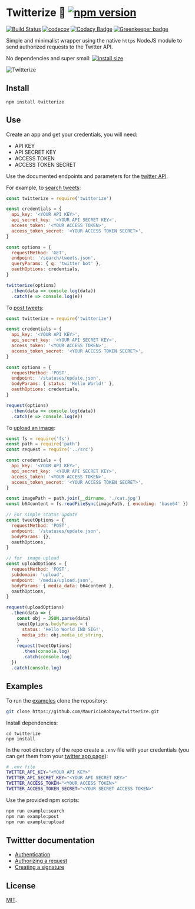 # Twitterize 🔑 [![npm version](https://badge.fury.io/js/twitterize.svg)](https://www.npmjs.com/package/twitterize)

[![Build Status](https://travis-ci.com/MauricioRobayo/twitterize.svg?branch=master)](https://travis-ci.com/MauricioRobayo/twitterize)
[![codecov](https://codecov.io/gh/MauricioRobayo/twitterize/branch/master/graph/badge.svg)](https://codecov.io/gh/MauricioRobayo/twitterize)
[![Codacy Badge](https://api.codacy.com/project/badge/Grade/cbaf6d86ef3f4552871744b07734ee7a)](https://www.codacy.com/app/MauricioRobayo/twitterize?utm_source=github.com&utm_medium=referral&utm_content=MauricioRobayo/twitterize&utm_campaign=Badge_Grade)
[![Greenkeeper badge](https://badges.greenkeeper.io/MauricioRobayo/twitterize.svg)](https://greenkeeper.io/)

Simple and minimalist wrapper using the native `https` NodeJS module to send authorized requests to the Twitter API.

No dependencies and super small: [![install size](https://packagephobia.now.sh/badge?p=twitterize)](https://packagephobia.now.sh/result?p=twitterize).

![Twitterize](https://media.giphy.com/media/km2mais9qzYI/giphy.gif)

## Install

```shell
npm install twitterize
```

## Use

Create an app and get your credentials, you will need:

- API KEY
- API SECRET KEY
- ACCESS TOKEN
- ACCESS TOKEN SECRET

Use the documented endpoints and parameters for the [twitter API](https://developer.twitter.com/en/docs/basics/getting-started).

For example, to [search tweets](https://developer.twitter.com/en/docs/tweets/search/api-reference/get-search-tweets.html):

```js
const twitterize = require('twitterize')

const credentials = {
  api_key: '<YOUR API KEY>',
  api_secret_key: '<YOUR API SECRET KEY>',
  access_token: '<YOUR ACCESS TOKEN>',
  access_token_secret: '<YOUR ACCESS TOKEN SECRET>',
}

const options = {
  requestMethod: 'GET',
  endpoint: '/search/tweets.json',
  queryParams: { q: 'twitter bot' },
  oauthOptions: credentials,
}

twitterize(options)
  .then(data => console.log(data))
  .catch(e => console.log(e))
```

To [post tweets](https://developer.twitter.com/en/docs/tweets/post-and-engage/api-reference/post-statuses-update.html):

```js
const twitterize = require('twitterize')

const credentials = {
  api_key: '<YOUR API KEY>',
  api_secret_key: '<YOUR API SECRET KEY>',
  access_token: '<YOUR ACCESS TOKEN>',
  access_token_secret: '<YOUR ACCESS TOKEN SECRET>',
}

const options = {
  requestMethod: 'POST',
  endpoint: '/statuses/update.json',
  bodyParams: { status: 'Hello World!' },
  oauthOptions: credentials,
}

request(options)
  .then(data => console.log(data))
  .catch(e => console.log(e))
```

To [upload an image](https://developer.twitter.com/en/docs/media/upload-media/api-reference/post-media-upload.html):

```js
const fs = require('fs')
const path = require('path')
const request = require('../src')

const credentials = {
  api_key: '<YOUR API KEY>',
  api_secret_key: '<YOUR API SECRET KEY>',
  access_token: '<YOUR ACCESS TOKEN>',
  access_token_secret: '<YOUR ACCESS TOKEN SECRET>',
}

const imagePath = path.join(__dirname, './cat.jpg')
const b64content = fs.readFileSync(imagePath, { encoding: 'base64' })

// For simple status update
const tweetOptions = {
  requestMethod: 'POST',
  endpoint: '/statuses/update.json',
  bodyParams: {},
  oauthOptions,
}

// for  image upload
const uploadOptions = {
  requestMethod: 'POST',
  subdomain: 'upload',
  endpoint: '/media/upload.json',
  bodyParams: { media_data: b64content },
  oauthOptions,
}

request(uploadOptions)
  .then(data => {
    const obj = JSON.parse(data)
    tweetOptions.bodyParams = {
      status: 'Hello World IND SIG!',
      media_ids: obj.media_id_string,
    }
    request(tweetOptions)
      .then(console.log)
      .catch(console.log)
  })
  .catch(console.log)
```

## Examples

To run the [examples](./examples) clone the repository:

```sh
git clone https://github.com/MauricioRobayo/twitterize.git
```

Install dependencies:

```
cd twitterize
npm install
```

In the root directory of the repo create a `.env` file with your credentials (you can get them from your [twitter app page](https://developer.twitter.com/en/apps)):

```sh
# .env file
TWITTER_API_KEY="<YOUR API KEY>"
TWITTER_API_SECRET_KEY="<YOUR API SECRET KEY>"
TWITTER_ACCESS_TOKEN="<YOUR ACCESS TOKEN>"
TWITTER_ACCESS_TOKEN_SECRET="<YOUR SECRET ACCESS TOKEN>"
```

Use the provided npm scripts:

```sh
npm run example:search
npm run example:post
npm run example:upload
```

## Twittter documentation

- [Authentication](https://developer.twitter.com/en/docs/basics/authentication/overview/oauth)
- [Authorizing a request](https://developer.twitter.com/en/docs/basics/authentication/guides/authorizing-a-request.html)
- [Creating a signature](https://developer.twitter.com/en/docs/basics/authentication/guides/authorizing-a-request.html)

## License

[MIT](LICENSE).
